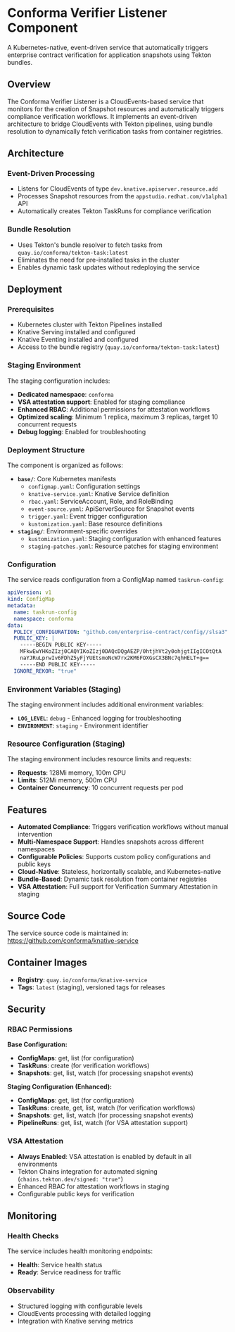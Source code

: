 # Conforma Verifier Listener Component

A Kubernetes-native, event-driven service that automatically triggers enterprise contract verification for application snapshots using Tekton bundles.

## Overview

The Conforma Verifier Listener is a CloudEvents-based service that monitors for the creation of Snapshot resources and automatically triggers compliance verification workflows. It implements an event-driven architecture to bridge CloudEvents with Tekton pipelines, using bundle resolution to dynamically fetch verification tasks from container registries.

## Architecture

### Event-Driven Processing
- Listens for CloudEvents of type `dev.knative.apiserver.resource.add`
- Processes Snapshot resources from the `appstudio.redhat.com/v1alpha1` API
- Automatically creates Tekton TaskRuns for compliance verification

### Bundle Resolution
- Uses Tekton's bundle resolver to fetch tasks from `quay.io/conforma/tekton-task:latest`
- Eliminates the need for pre-installed tasks in the cluster
- Enables dynamic task updates without redeploying the service

## Deployment

### Prerequisites
- Kubernetes cluster with Tekton Pipelines installed
- Knative Serving installed and configured
- Knative Eventing installed and configured
- Access to the bundle registry (`quay.io/conforma/tekton-task:latest`)

### Staging Environment

The staging configuration includes:
- **Dedicated namespace**: `conforma`
- **VSA attestation support**: Enabled for staging compliance
- **Enhanced RBAC**: Additional permissions for attestation workflows
- **Optimized scaling**: Minimum 1 replica, maximum 3 replicas, target 10 concurrent requests
- **Debug logging**: Enabled for troubleshooting

### Deployment Structure

The component is organized as follows:
- **`base/`**: Core Kubernetes manifests
  - `configmap.yaml`: Configuration settings
  - `knative-service.yaml`: Knative Service definition
  - `rbac.yaml`: ServiceAccount, Role, and RoleBinding
  - `event-source.yaml`: ApiServerSource for Snapshot events
  - `trigger.yaml`: Event trigger configuration
  - `kustomization.yaml`: Base resource definitions
- **`staging/`**: Environment-specific overrides
  - `kustomization.yaml`: Staging configuration with enhanced features
  - `staging-patches.yaml`: Resource patches for staging environment

### Configuration

The service reads configuration from a ConfigMap named `taskrun-config`:

```yaml
apiVersion: v1
kind: ConfigMap
metadata:
  name: taskrun-config
  namespace: conforma
data:
  POLICY_CONFIGURATION: "github.com/enterprise-contract/config//slsa3"
  PUBLIC_KEY: |
    -----BEGIN PUBLIC KEY-----
    MFkwEwYHKoZIzj0CAQYIKoZIzj0DAQcDQgAEZP/0htjhVt2y0ohjgtIIgICOtQtA
    naYJRuLprwIv6FDhZ5yFjYUEtsmoNcW7rx2KM6FOXGsCX3BNc7qhHELT+g==
    -----END PUBLIC KEY-----
  IGNORE_REKOR: "true"
```

### Environment Variables (Staging)

The staging environment includes additional environment variables:
- **`LOG_LEVEL`**: `debug` - Enhanced logging for troubleshooting
- **`ENVIRONMENT`**: `staging` - Environment identifier

### Resource Configuration (Staging)

The staging environment includes resource limits and requests:
- **Requests**: 128Mi memory, 100m CPU
- **Limits**: 512Mi memory, 500m CPU
- **Container Concurrency**: 10 concurrent requests per pod

## Features

- **Automated Compliance**: Triggers verification workflows without manual intervention
- **Multi-Namespace Support**: Handles snapshots across different namespaces
- **Configurable Policies**: Supports custom policy configurations and public keys
- **Cloud-Native**: Stateless, horizontally scalable, and Kubernetes-native
- **Bundle-Based**: Dynamic task resolution from container registries
- **VSA Attestation**: Full support for Verification Summary Attestation in staging

## Source Code

The service source code is maintained in: https://github.com/conforma/knative-service

## Container Images

- **Registry**: `quay.io/conforma/knative-service`
- **Tags**: `latest` (staging), versioned tags for releases

## Security

### RBAC Permissions

**Base Configuration:**
- **ConfigMaps**: get, list (for configuration)
- **TaskRuns**: create (for verification workflows)
- **Snapshots**: get, list, watch (for processing snapshot events)

**Staging Configuration (Enhanced):**
- **ConfigMaps**: get, list (for configuration)
- **TaskRuns**: create, get, list, watch (for verification workflows)
- **Snapshots**: get, list, watch (for processing snapshot events)
- **PipelineRuns**: get, list, watch (for VSA attestation support)

### VSA Attestation
- **Always Enabled**: VSA attestation is enabled by default in all environments
- Tekton Chains integration for automated signing (`chains.tekton.dev/signed: "true"`)
- Enhanced RBAC for attestation workflows in staging
- Configurable public keys for verification

## Monitoring

### Health Checks
The service includes health monitoring endpoints:
- **Health**: Service health status
- **Ready**: Service readiness for traffic

### Observability
- Structured logging with configurable levels
- CloudEvents processing with detailed logging
- Integration with Knative serving metrics
